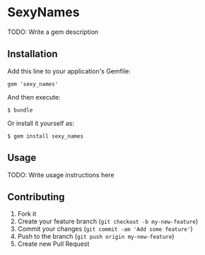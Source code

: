 # SexyNames

TODO: Write a gem description

## Installation

Add this line to your application's Gemfile:

    gem 'sexy_names'

And then execute:

    $ bundle

Or install it yourself as:

    $ gem install sexy_names

## Usage

TODO: Write usage instructions here

## Contributing

1. Fork it
2. Create your feature branch (`git checkout -b my-new-feature`)
3. Commit your changes (`git commit -am 'Add some feature'`)
4. Push to the branch (`git push origin my-new-feature`)
5. Create new Pull Request

